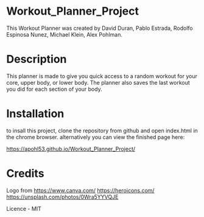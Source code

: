 # Workout_Planner_Project

This Workout Planner was created by David Duran, Pablo Estrada, Rodolfo Espinosa Nunez, Michael Klein, Alex Pohlman.

# Description

This planner is made to give you quick access to a random workout for your core, upper body, or lower body. The planner also saves the last workout you did for each section of your body.

# Installation

to insall this project, clone the repository from github and open index.html in the chrome browser. alternatively you can view the finished page here:

https://apohl53.github.io/Workout_Planner_Project/

# Credits

Logo from https://www.canva.com/
https://heroicons.com/
https://unsplash.com/photos/0Wra5YYVQJE

Licence - MIT
